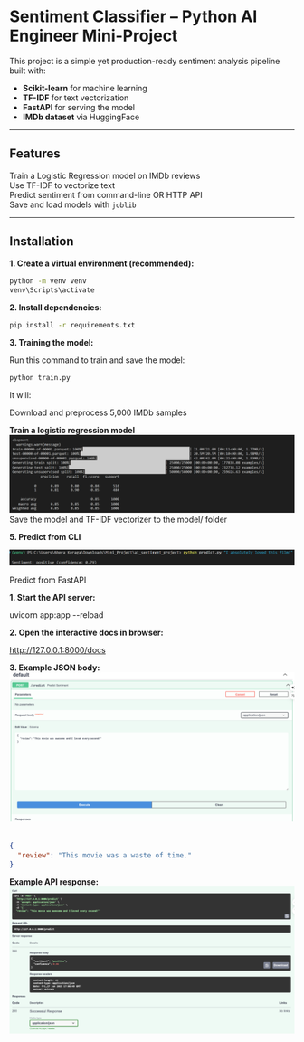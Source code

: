 # Sentiment Classifier – Python AI Engineer Mini-Project

This project is a simple yet production-ready sentiment analysis pipeline built with:
- **Scikit-learn** for machine learning
- **TF-IDF** for text vectorization
- **FastAPI** for serving the model
- **IMDb dataset** via HuggingFace

---

##  Features

 Train a Logistic Regression model on IMDb reviews  
 Use TF-IDF to vectorize text  
 Predict sentiment from command-line OR HTTP API  
 Save and load models with `joblib`

---

## Installation

**1. Create a virtual environment (recommended):**
```bash
python -m venv venv
venv\Scripts\activate  
```
**2. Install dependencies:**
```bash
pip install -r requirements.txt
```
**3. Training the model:**

Run this command to train and save the model:
```bash
python train.py
```

It will:

Download and preprocess 5,000 IMDb samples

**Train a logistic regression model**
 ![App Demo](images/train.png)
Save the model and TF-IDF vectorizer to the model/ folder

**5. Predict from CLI**

 ![App Demo](images/test.png)



Predict from FastAPI

**1. Start the API server:**

uvicorn app:app --reload

**2. Open the interactive docs in browser:**

http://127.0.0.1:8000/docs

**3. Example JSON body:**
 ![App Demo](images/fastapi1.png)

```json

{
  "review": "This movie was a waste of time."
}

```

**Example API response:**
 ![App Demo](images/fastapi2.png)

